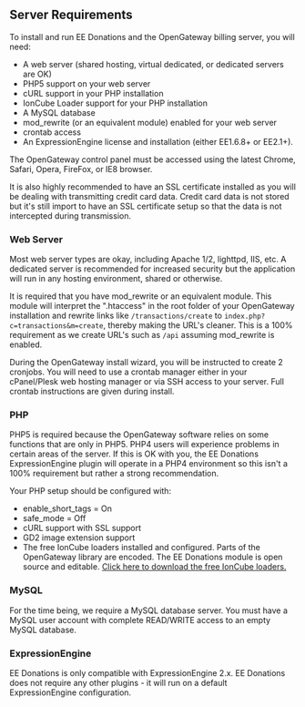 ## Server Requirements

To install and run EE Donations and the OpenGateway billing server, you will need:

*   A web server (shared hosting, virtual dedicated, or dedicated servers are OK)
*   PHP5 support on your web server
*   cURL support in your PHP installation
*   IonCube Loader support for your PHP installation
*   A MySQL database
*   mod_rewrite (or an equivalent module) enabled for your web server
*   crontab access
*   An ExpressionEngine license and installation (either EE1.6.8+ or EE2.1+).

The OpenGateway control panel must be accessed using the latest Chrome, Safari, Opera, FireFox, or IE8 browser.

It is also highly recommended to have an SSL certificate installed as you will be dealing with transmitting credit card data. Credit card data is not stored but it's still import to have an SSL certificate setup so that the data is not intercepted during transmission.

### Web Server

Most web server types are okay, including Apache 1/2, lighttpd, IIS, etc. A dedicated server is recommended for increased security but the application will run in any hosting environment, shared or otherwise.

It is required that you have mod_rewrite or an equivalent module. This module will interpret the ".htaccess" in the root folder of your OpenGateway installation and rewrite links like `/transactions/create` to `index.php?c=transactions&m=create`, thereby making the URL's cleaner. This is a 100% requirement as we create URL's such as `/api` assuming mod_rewrite is enabled.

During the OpenGateway install wizard, you will be instructed to create 2 cronjobs. You will need to use a crontab manager either in your cPanel/Plesk web hosting manager or via SSH access to your server. Full crontab instructions are given during install.

### PHP

PHP5 is required because the OpenGateway software relies on some functions that are only in PHP5. PHP4 users will experience problems in certain areas of the server.  If this is OK with you, the EE Donations ExpressionEngine
plugin will operate in a PHP4 environment so this isn't a 100% requirement but rather a strong recommendation.

Your PHP setup should be configured with:

*   enable_short_tags = On
*   safe_mode = Off
*   cURL support with SSL support
*   GD2 image extension support
*   The free IonCube loaders installed and configured.  Parts of the OpenGateway library are encoded.  The EE Donations module is
    open source and editable.  [Click here to download the free IonCube loaders.](http://www.ioncube.com/loaders.php)

### MySQL

For the time being, we require a MySQL database server. You must have a MySQL user account with complete READ/WRITE access to an empty MySQL database.

### ExpressionEngine

EE Donations is only compatible with ExpressionEngine 2.x.  EE Donations does not require any other plugins - it
will run on a default ExpressionEngine configuration.